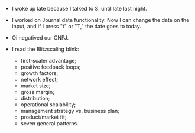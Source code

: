 - I woke up late because I talked to S. until late last night.

- I worked on Journal date functionality. Now I can change the date on the input, and if I press "t" or "T," the date goes to today.

- Oi negatived our CNPJ.

- I read the Blitzscaling blink:
  - first-scaler advantage;
  - positive feedback loops;
  - growth factors;
  - network effect;
  - market size;
  - gross margin;
  - distribution;
  - operational scalability;
  - management strategy vs. business plan;
  - product/market fit;
  - seven general patterns.

